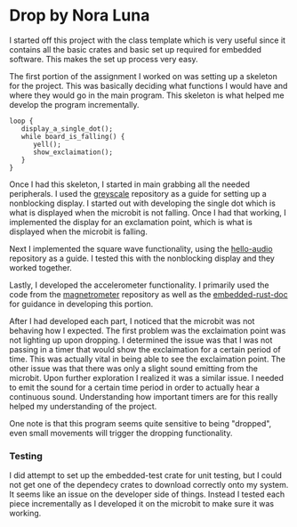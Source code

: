 # Drop by Nora Luna

I started off this project with the class template which is very useful since it contains all the basic crates and basic set up required for embedded software. This makes the set up process very easy. 

The first portion of the assignment I worked on was setting up a skeleton for the project. This was basically deciding what functions I would have and where they would go in the main program. This skeleton is what helped me develop the program incrementally.
```
loop {
   display_a_single_dot();
   while board_is_falling() {
      yell();
      show_exclaimation();
   }
}
```

Once I had this skeleton, I started in main grabbing all the needed peripherals. I used the [greyscale](https://github.com/pdx-cs-rust-embedded/mb2-grayscale/blob/main/src/main.rs) repository as a guide for setting up a nonblocking display. I started out with developing the single dot which is what is displayed when the microbit is not falling. Once I had that working, I implemented the display for an exclamation point, which is what is displayed when the microbit is falling.

Next I implemented the square wave functionality, using the [hello-audio](https://github.com/pdx-cs-rust-embedded/hello-audio/tree/main) repository as a guide. I tested this with the nonblocking display and they worked together. 

Lastly, I developed the accelerometer functionality. I primarily used the code from the [magnetrometer](https://github.com/nrf-rs/microbit/blob/main/examples/magnetometer/src/main.rs) repository as well as the [embedded-rust-doc](https://docs.rust-embedded.org/discovery/microbit/08-i2c/using-a-driver.html) for guidance in developing this portion.

After I had developed each part, I noticed that the microbit was not behaving how I expected. The first problem was the exclaimation point was not lighting up upon dropping. I determined the issue was that I was not passing in a timer that would show the exclaimation for a certain period of time. This was actually vital in being able to see the exclaimation point. The other issue was that there was only a slight sound emitting from the microbit. Upon further exploration I realized it was a similar issue. I needed to emit the sound for a certain time period in order to actually hear a continuous sound. Understanding how important timers are for this really helped my understanding of the project. 

One note is that this program seems quite sensitive to being "dropped", even small movements will trigger the dropping functionality.

### Testing
I did attempt to set up the embedded-test crate for unit testing, but I could not get one of the dependecy crates to download correctly onto my system. It seems like an issue on the developer side of things. Instead I tested each piece incrementally as I developed it on the microbit to make sure it was working. 